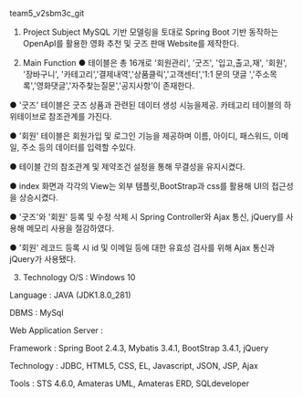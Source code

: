 team5_v2sbm3c_git
1) Project Subject
MySQL 기반 모델링을 토대로 Spring Boot 기반 동작하는 OpenApI를 활용한 영화 추천 및 굿즈 판매 Website를 제작한다.

2) Main Function
● 테이블은 총 16개로 '회원관리', '굿즈', '입고,출고,재', '회원', '장바구니', '카테고리','결제내역','상품클릭','고객센터','1:1 문의 댓글 ','주소목록','영화댓글','자주찾는질문','공지사항'이 존재한다.

● '굿즈' 테이블은 굿즈 상품과 관련된 데이터 생성 시능을제공. 카테고리 테이블의 하위테이브로 참조관계를 가진다.  

● '회원' 테이블은 회원가입 및 로그인 기능을 제공하며 이름, 아이디, 패스워드, 이메일, 주소 등의 데이터를 입력할 수있다.

● 테이블 간의 참조관계 및 제약조건 설정을 통해 무결성을 유지시켰다.

● index 화면과 각각의 View는 외부 템플릿,BootStrap과 css를 활용해 UI의 접근성을 상승시켰다.

● '굿즈'와 '회원' 등록 및 수정 삭제 시 Spring Controller와 Ajax 통신, jQuery를 사용해 메모리 사용을 절감하였다.

● '회원' 레코드 등록 시 id 및 이메일 등에 대한 유효성 검사를 위해 Ajax 통신과 jQuery가 사용됐다.

3) Technology
O/S : Windows 10

Language : JAVA (JDK1.8.0_281)

DBMS : MySql

Web Application Server : 

Framework : Spring Boot 2.4.3, Mybatis 3.4.1, BootStrap 3.4.1, jQuery

Technology : JDBC, HTML5, CSS, EL, Javascript, JSON, JSP, Ajax

Tools : STS 4.6.0, Amateras UML, Amateras ERD, SQLdeveloper
